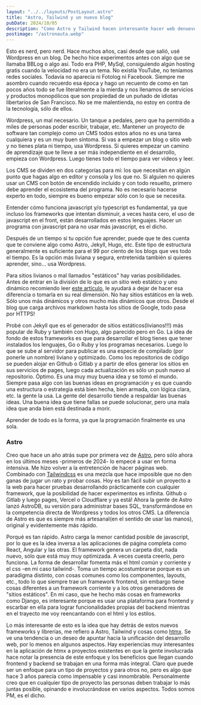 ```yaml
---
layout: "../../layouts/PostLayout.astro"
title: "Astro, Tailwind y un nuevo blog"
pubDate: 2024/10/05
description: "Como Astro y Tailwind hacen interesante hacer web denuevo. Un largo proceso con un final feliz."
postimage: "/astronauta.webp"
---
```


Esto es nerd, pero nerd. Hace muchos años, casi desde que salió, usé Wordpress en un blog. De hecho hice experimentos antes con algo que se llamaba BBLog o algo así. Todo era PHP, MySql, consiguiendo algún hosting gratis cuando la velocidad no era un tema. No existía YouTube, no teníamos redes sociales. Todavía no aparecía ni Fotolog ni Facebook. Siempre me asombro cuando recuerdo esa época y hago un recuento de como en tan pocos años todo se fue literalmente a la mierda y nos llenamos de servicios y productos monopólicos que son propiedad de un puñado de idiotas libertarios de San Francisco. No se me malentienda, no estoy en contra de la tecnología, sólo de ellos.

Wordpress, un mal necesario. Un tanque a pedales, pero que ha permitido a miles de personas poder escribir, trabajar, etc. Mantener un proyecto de software tan complejo como un CMS todos estos años no es una tarea cualquiera y es un muy buen síntoma. Si vas a empezar un blog o sitio web y no tienes plata ni tiempo, usa Wordpress. Si quieres empezar un camino de aprendizaje que te lleve a ser más independiente en el desarrollo, empieza con Wordpress. Luego tienes todo el tiempo para ver videos y leer.

Los CMS se dividen en dos categorías para mi: los que necesitan en algún punto que hagas algo en editor y consola y los que no. Si alguien no quieres usar un CMS con botón de encendido incluido y con todo resuelto, primero debe aprender el ecosistema del programa. No es necesario hacerse experto en todo, siempre es bueno empezar sólo con lo que se necesita.

Entender cómo funciona javascript y/o typescript es fundamental, ya que incluso los frameworks que intentan disminuir, a veces hasta cero, el uso de javascript en el front, están desarrollados en estos lenguajes. Hacer un programa con javascript para no usar más javascript, es el dicho.

Después de un tiempo si tu opción fue aprender, puede que te des cuenta que te conviene algo como Astro, Jekyll, Hugo, etc. Este tipo de estructura generalmente es suficiente para el 99 por ciento de los blogs que ves todo el tiempo. Es la opción más liviana y segura, entretenida también si quieres aprender, sino... usa Wordpress.

Para sitios livianos o mal llamados "estáticos" hay varias posibilidades. Antes de entrar en la división de lo que es un sitio web estático y uno dinámico recomiendo leer [este artículo](https://blog.wesleyac.com/posts/no-static-websites), le ayudará a dejar de hacer esa diferencia o tomarla en su real dimensión. No hay sitios estáticos en la web. Sólo unos más dinámicos y otros mucho más dinámicos que otros. Desde el blog que carga archivos markdown hasta los sitios de Google, todo pasa por HTTPS!

Probé con Jekyll que es el generador de sitios estáticos(livianos!!!) más popular de Ruby y también con Hugo, algo parecido pero en Go. La idea de fondo de estos frameworks es que para desarrollar el blog tienes que tener instalados los lenguajes, Go o Ruby y los programas necesarios. Luego lo que se sube al servidor para publicar es una especie de compilado (por ponerle un nombre) liviano y optimizado. Como los repositorios de código se pueden alojar en Github o Gitlab y a partir de ellos generar los sitios en sus servicios de pages, luego cada actualización es sólo un push nuevo al repositorio. Óptimo. Es una muy muy buena idea y se tomó el mundo. Siempre pasa algo con las buenas ideas en programación y es que cuando una estructura o estrategia está bien hecha, bien armada, con lógica clara, etc. la gente la usa. La gente del desarrollo tiende a respaldar las buenas ideas. Una buena idea que tiene fallas se puede solucionar, pero una mala idea que anda bien está destinada a morir.

Aprender de todo es la forma, ya que la programación finalmente es una sola.

### Astro

Creo que hace un año atrás supe por primera vez de [Astro](https://astro.build), pero sólo ahora en los últimos meses -primeros de 2024- lo empecé a usar en forma intensiva. Me hizo volver a la entretención de hacer páginas web. Combinado con [Tailwindcss](https://tailwindcss.com/docs/installation) es una mezcla que hace imposible que no den ganas de jugar un rato y probar cosas. Hoy es tan fácil subir un proyecto a la web para hacer pruebas desarrollando prácticamente con cualquier framework, que la posibilidad de hacer experimentos es infinita. Github o Gitlab y luego pages, Vercel o Cloudflare y ya está! Ahora la gente de Astro lanzó AstroDB, su versión para administrar bases SQL, transformándose en la competencia directa de Wordpress y todos los otros CMS. La diferencia de Astro es que es siempre más artesanal(en el sentido de usar las manos), original y evidentemente más rápido.

Porqué es tan rápido. Astro carga la menor cantidad posible de javascript, por lo que es la idea inversa a las aplicaciones de página completa como React, Angular y las otras. El framework genera un carpeta dist, nada nuevo, sólo que está muy muy optimizada. A veces cuesta creerlo, pero funciona. La forma de desarrollar fomenta más el html común y corriente y el css -en mi caso tailwind-. Toma un tiempo acostumbrarse porque es un paradigma distinto, con cosas comunes como los componentes, layouts, etc., todo lo que siempre trae un framework frontend, sin embargo tiene cosas diferentes a un framework corriente y a los otros generadores de "sitios estáticos". En mi caso, que he hecho más cosas en frameworks como Django, es interesante porque es usar una plataforma para frontend y escarbar en ella para lograr funcionalidades propias del backend mientras en el trayecto me voy reencantando con el html y los estilos.

Lo más interesante de esto es la idea que hay detrás de estos nuevos frameworks y librerías, me refiero a Astro, Tailwind y cosas como [htmx](https://htmx.org/docs/). Se ve una tendencia o un deseo de apuntar hacia la unificación del desarrollo web, por lo menos en algunos aspectos. Hay experiencias muy interesantes en la aplicación de htmx a proyectos existentes en que la gente involucrada hace notar la presencia de este enfoque y los beneficios que llegan cuando frontend y backend se trabajan en una forma más integral. Claro que puede ser un enfoque para un tipo de proyectos y para otros no, pero es algo que hace 3 años parecía como impensable y casi innombrable. Personalmente creo que en cualquier tipo de proyecto las personas deben trabajar lo más juntas posible, opinando e involucrándose en varios aspectos. Todos somos PM, es el dicho.
